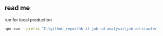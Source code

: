 ## read me

run for local production

```bash
npm run --prefix "C:\github_repos\hk-it-job-ad-analysis\job-ad-crawler-jobsdb" prod
```
